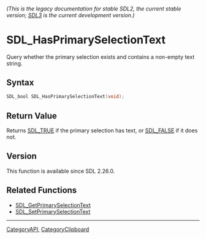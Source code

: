 ###### (This is the legacy documentation for stable SDL2, the current stable version; [SDL3](https://wiki.libsdl.org/SDL3/) is the current development version.)
# SDL_HasPrimarySelectionText

Query whether the primary selection exists and contains a non-empty text string.

## Syntax

```c
SDL_bool SDL_HasPrimarySelectionText(void);

```

## Return Value

Returns [SDL_TRUE](SDL_TRUE) if the primary selection has text, or
[SDL_FALSE](SDL_FALSE) if it does not.

## Version

This function is available since SDL 2.26.0.

## Related Functions

* [SDL_GetPrimarySelectionText](SDL_GetPrimarySelectionText)
* [SDL_SetPrimarySelectionText](SDL_SetPrimarySelectionText)

----
[CategoryAPI](CategoryAPI), [CategoryClipboard](CategoryClipboard)

